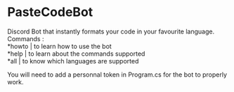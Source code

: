 # PasteCodeBot
Discord Bot that instantly formats your code in your favourite language.                                                                                                                                                                                                             
Commands :                                                                                                                                 
*howto       | to learn how to use the bot                                                                                                 
*help               | to learn about the commands supported                                                                               
*all         | to know which languages are supported                                                                                       

You will need to add a personnal token in Program.cs for the bot to properly work.
